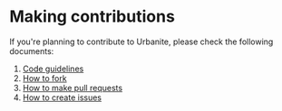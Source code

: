 # Making contributions

If you're planning to contribute to Urbanite, please check the following documents:

1. [Code guidelines](https://github.com/urban-toolkit/urbanite/blob/main/docs/CODE-GUIDELINES.md)  
2. [How to fork](https://github.com/urban-toolkit/urbanite/blob/main/docs/HOW-TO-FORK.md)  
3. [How to make pull requests](https://github.com/urban-toolkit/urbanite/blob/main/docs/HOW-TO-MAKE-PULL-REQUESTS.md)  
4. [How to create issues](https://github.com/urban-toolkit/urbanite/blob/main/docs/HOW-TO-CREATE-ISSUES.md)  
